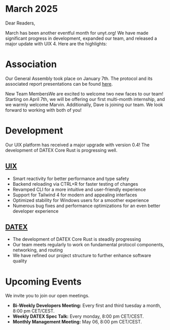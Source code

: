 # March 2025

Dear Readers,

March has been another eventful month for unyt.org! We have made significant progress in development, expanded our team, and released a major update with UIX 4. Here are the highlights:

# Association

Our General Assembly took place on January 7th.
The protocol and its associated report 
presentations can be found [here](https://github.com/unyt-org/administration-public/blob/main/Protocols/2025-01-07.md).

New Team MembersWe are excited to welcome two new faces to our team! Starting on April 7th, we will be offering our first multi-month internship, and we warmly welcome Marvin.
Additionally, Dave is joining our team. We look forward to working with both of you!

# Development
Our UIX platform has received a major upgrade with version 0.4! The development of DATEX Core Rust is progressing well.

## [UIX](https://github.com/unyt-org/uix/pulls?q=is:closed%20created:2025-02-01..2024-03-31)

* Smart reactivity for better performance and type safety
* Backend reloading via CTRL+R for faster testing of changes
* Revamped CLI for a more intuitive and user-friendly experience
* Support for Tailwind 4 for modern and appealing interfaces
* Optimized stability for Windows users for a smoother experience
* Numerous bug fixes and performance optimizations for an even better developer experience


## [DATEX](https://github.com/unyt-org/datex-core-js-legacy/pulls?q=is:closed%20created:2024-12-01..2024-12-31)
- The development of DATEX Core Rust is steadily progressing
- Our team meets regularly to work on fundamental protocol components, networking, and routing
- We have refined our project structure to further enhance software quality


# Upcoming Events 

We invite you to join our open meetings.

* **Bi-Weekly Developers Meeting:** Every first and third tuesday a month, 8:00 pm CET/CEST.
* **Weekly DATEX Spec Talk:** Every monday, 8:00 pm CET/CEST.
* **Monthly Management Meeting:** May 06, 8:00 pm CET/CEST.
